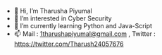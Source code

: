 - 👋 Hi, I’m Tharusha Piyumal
- 👀 I’m interested in Cyber Security
- 🌱 I’m currently learning Python and Java-Script
- 📫 Mail : 1tharushapiyumal@gmail.com , Twitter : https://twitter.com/Tharush24057676

<!---
thxrxsh/thxrxsh is a ✨ special ✨ repository because its `README.md` (this file) appears on your GitHub profile.
You can click the Preview link to take a look at your changes.
--->
